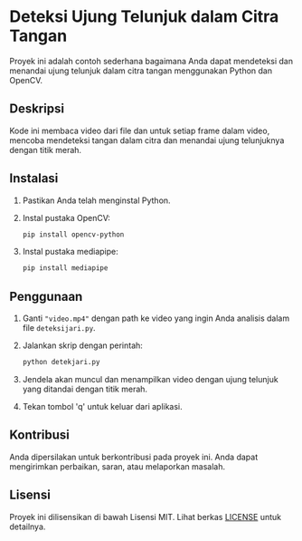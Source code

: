 # Deteksi Ujung Telunjuk dalam Citra Tangan

Proyek ini adalah contoh sederhana bagaimana Anda dapat mendeteksi dan menandai ujung telunjuk dalam citra tangan menggunakan Python dan OpenCV.

## Deskripsi

Kode ini membaca video dari file dan untuk setiap frame dalam video, mencoba mendeteksi tangan dalam citra dan menandai ujung telunjuknya dengan titik merah.

## Instalasi

1. Pastikan Anda telah menginstal Python.

2. Instal pustaka OpenCV:

   ```bash
   pip install opencv-python
   ```
3. Instal pustaka mediapipe:

   ```bash
   pip install mediapipe
   ```
## Penggunaan

1. Ganti `"video.mp4"` dengan path ke video yang ingin Anda analisis dalam file `deteksijari.py`.

2. Jalankan skrip dengan perintah:

   ```bash
   python detekjari.py
   ```

3. Jendela akan muncul dan menampilkan video dengan ujung telunjuk yang ditandai dengan titik merah.

4. Tekan tombol 'q' untuk keluar dari aplikasi.

## Kontribusi

Anda dipersilakan untuk berkontribusi pada proyek ini. Anda dapat mengirimkan perbaikan, saran, atau melaporkan masalah.

## Lisensi

Proyek ini dilisensikan di bawah Lisensi MIT. Lihat berkas [LICENSE](LICENSE) untuk detailnya.
